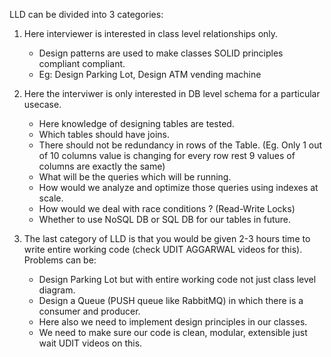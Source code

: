 LLD can be divided into 3 categories:
1. Here interviewer is interested in class level relationships only.
    - Design patterns are used to make classes SOLID principles compliant
    compliant.
    - Eg: Design Parking Lot, Design ATM vending machine

2. Here the interviwer is only interested in DB level schema for a particular usecase.
    - Here knowledge of designing tables are tested.
    - Which tables should have joins.
    - There should not be redundancy in rows of the Table. (Eg. Only 1 out of 10 columns value is changing for every row rest 9 values of columns are exactly the same) 
    - What will be the queries which will be running.
    - How would we analyze and optimize those queries using indexes at scale.
    - How would we deal with race conditions ? (Read-Write Locks)
    - Whether to use NoSQL DB or SQL DB for our tables in future.


3. The last category of LLD is that you would be given 2-3 hours time to write entire working code (check UDIT AGGARWAL videos for this). Problems can be:
    - Design Parking Lot but with entire working code not just class level diagram.
    - Design a Queue (PUSH queue like RabbitMQ) in which there is a consumer and producer.
    - Here also we need to implement design principles in our classes.
    - We need to make sure our code is clean, modular, extensible just wait UDIT videos on this.

